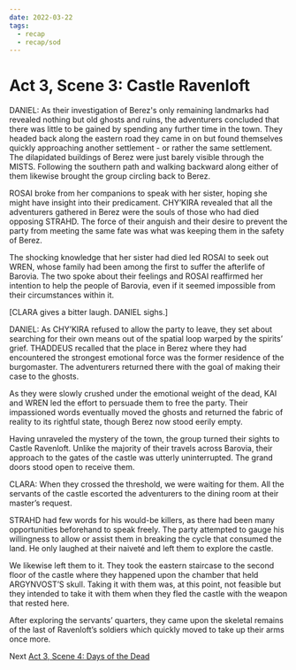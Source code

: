 ```yaml
---
date: 2022-03-22
tags:
  - recap
  - recap/sod
---
```

# Act 3, Scene 3: Castle Ravenloft

DANIEL: As their investigation of Berez's only remaining landmarks had revealed nothing but old ghosts and ruins, the adventurers concluded that there was little to be gained by spending any further time in the town. They headed back along the eastern road they came in on but found themselves quickly approaching another settlement - or rather the same settlement. The dilapidated buildings of Berez were just barely visible through the MISTS. Following the southern path and walking backward along either of them likewise brought the group circling back to Berez.

ROSAI broke from her companions to speak with her sister, hoping she might have insight into their predicament. CHY’KIRA revealed that all the adventurers gathered in Berez were the souls of those who had died opposing STRAHD. The force of their anguish and their desire to prevent the party from meeting the same fate was what was keeping them in the safety of Berez.

The shocking knowledge that her sister had died led ROSAI to seek out WREN, whose family had been among the first to suffer the afterlife of Barovia. The two spoke about their feelings and ROSAI reaffirmed her intention to help the people of Barovia, even if it seemed impossible from their circumstances within it.

[CLARA gives a bitter laugh. DANIEL sighs.]

DANIEL: As CHY’KIRA refused to allow the party to leave, they set about searching for their own means out of the spatial loop warped by the spirits’ grief. THADDEUS recalled that the place in Berez where they had encountered the strongest emotional force was the former residence of the burgomaster. The adventurers returned there with the goal of making their case to the ghosts.

As they were slowly crushed under the emotional weight of the dead, KAI and WREN led the effort to persuade them to free the party. Their impassioned words eventually moved the ghosts and returned the fabric of reality to its rightful state, though Berez now stood eerily empty.

Having unraveled the mystery of the town, the group turned their sights to Castle Ravenloft. Unlike the majority of their travels across Barovia, their approach to the gates of the castle was utterly uninterrupted. The grand doors stood open to receive them.

CLARA: When they crossed the threshold, we were waiting for them. All the servants of the castle escorted the adventurers to the dining room at their master’s request. 

STRAHD had few words for his would-be killers, as there had been many opportunities beforehand to speak freely. The party attempted to gauge his willingness to allow or assist them in breaking the cycle that consumed the land. He only laughed at their naiveté and left them to explore the castle.

We likewise left them to it. They took the eastern staircase to the second floor of the castle where they happened upon the chamber that held ARGYNVOST’S skull. Taking it with them was, at this point, not feasible but they intended to take it with them when they fled the castle with the weapon that rested here.

After exploring the servants’ quarters, they came upon the skeletal remains of the last of Ravenloft’s soldiers which quickly moved to take up their arms once more.

Next
[Act 3, Scene 4: Days of the Dead](Act%203,%20Scene%2004%20Days%20of%20the%20Dead.md)